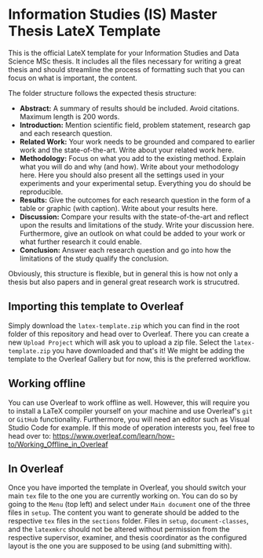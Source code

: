 # Information Studies (IS) Master Thesis LateX Template
This is the official LateX template for your Information Studies and Data Science MSc thesis. It includes all the files necessary for writing a great thesis and should streamline the process of formatting such that you can focus on what is important, the content.

The folder structure follows the expected thesis structure:
- **Abstract:** A summary of results should be included. Avoid citations. Maximum length is 200 words.
- **Introduction:** Mention scientific field, problem statement, research gap and each research question. 
- **Related Work:** Your work needs to be grounded and compared to earlier work and the state-of-the-art.
Write about your related work here.
- **Methodology:** Focus on what you add to the existing method. Explain what you will do and why (and how).
Write about your methodology here. Here you should also present all the settings used in your experiments and your experimental setup. Everything you do should be reproducible.
- **Results:** Give the outcomes for each research question in the form of a table or graphic (with caption).
Write about your results here.
- **Discussion:** Compare your results with the state-of-the-art and reflect upon the results and limitations of the study.
Write your discussion here. Furthermore, give an outlook on what could be added to your work or what further research it could enable.
- **Conclusion:** Answer each research question and go into how the limitations of the study qualify the conclusion.

Obviously, this structure is flexible, but in general this is how not only a thesis but also papers and in general great research work is strucutred.

## Importing this template to Overleaf
Simply download the `latex-template.zip` which you can find in the root folder of this repository and head over to Overleaf. There you can create a new `Upload Project` which will ask you to upload a zip file. Select the `latex-template.zip` you have downloaded and that's it! We might be adding the template to the Overleaf Gallery but for now, this is the preferred workflow.

## Working offline
You can use Overleaf to work offline as well. However, this will require you to install a LaTeX compiler yourself on your machine and use Overleaf's `git` or `GitHub` functionality. Furthermore, you will need an editor such as Visual Studio Code for example. If this mode of operation interests you, feel free to head over to: https://www.overleaf.com/learn/how-to/Working_Offline_in_Overleaf

## In Overleaf
Once you have imported the template in Overleaf, you should switch your main `tex` file to the one you are currently working on. You can do so by going to the `Menu` (top left) and select under `Main document` one of the three files in `setup`. The content you want to generate should be added to the respective `tex` files in the `sections` folder. Files in `setup`, `document-classes`, and the `latexmkrc` should not be altered without permission from the respective supervisor, examiner, and thesis coordinator as the configured layout is the one you are supposed to be using (and submitting with).

